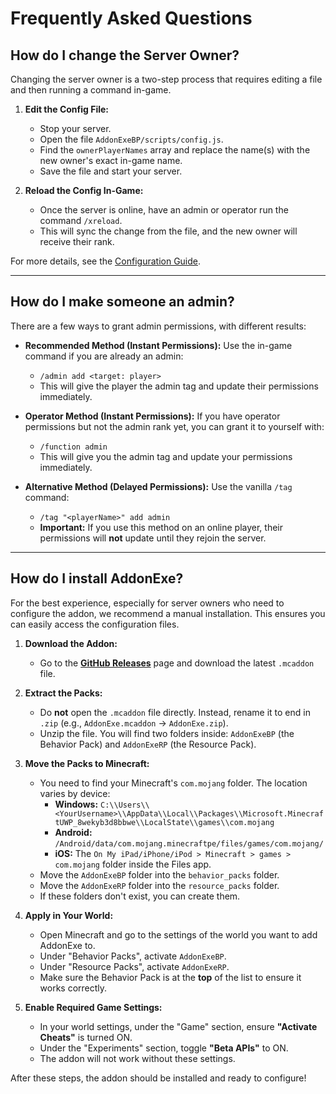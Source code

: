 # Frequently Asked Questions

## How do I change the Server Owner?

Changing the server owner is a two-step process that requires editing a file and then running a command in-game.

1.  **Edit the Config File:**
    -   Stop your server.
    -   Open the file `AddonExeBP/scripts/config.js`.
    -   Find the `ownerPlayerNames` array and replace the name(s) with the new owner's exact in-game name.
    -   Save the file and start your server.

2.  **Reload the Config In-Game:**
    -   Once the server is online, have an admin or operator run the command `/xreload`.
    -   This will sync the change from the file, and the new owner will receive their rank.

For more details, see the [Configuration Guide](ConfigurationGuide.md#1-set-the-server-owners).

---

## How do I make someone an admin?

There are a few ways to grant admin permissions, with different results:

*   **Recommended Method (Instant Permissions):** Use the in-game command if you are already an admin:
    *   `/admin add <target: player>`
    *   This will give the player the admin tag and update their permissions immediately.

*   **Operator Method (Instant Permissions):** If you have operator permissions but not the admin rank yet, you can grant it to yourself with:
    *   `/function admin`
    *   This will give you the admin tag and update your permissions immediately.

*   **Alternative Method (Delayed Permissions):** Use the vanilla `/tag` command:
    *   `/tag "<playerName>" add admin`
    *   **Important:** If you use this method on an online player, their permissions will **not** update until they rejoin the server.

---

## How do I install AddonExe?

For the best experience, especially for server owners who need to configure the addon, we recommend a manual installation. This ensures you can easily access the configuration files.

1.  **Download the Addon:**
    -   Go to the [**GitHub Releases**](https://github.com/SjnExe/AddonExe/releases) page and download the latest `.mcaddon` file.

2.  **Extract the Packs:**
    -   Do **not** open the `.mcaddon` file directly. Instead, rename it to end in `.zip` (e.g., `AddonExe.mcaddon` -> `AddonExe.zip`).
    -   Unzip the file. You will find two folders inside: `AddonExeBP` (the Behavior Pack) and `AddonExeRP` (the Resource Pack).

3.  **Move the Packs to Minecraft:**
    -   You need to find your Minecraft's `com.mojang` folder. The location varies by device:
        -   **Windows:** `C:\\Users\\<YourUsername>\\AppData\\Local\\Packages\\Microsoft.MinecraftUWP_8wekyb3d8bbwe\\LocalState\\games\\com.mojang`
        -   **Android:** `/Android/data/com.mojang.minecraftpe/files/games/com.mojang/`
        -   **iOS:** The `On My iPad/iPhone/iPod > Minecraft > games > com.mojang` folder inside the Files app.
    -   Move the `AddonExeBP` folder into the `behavior_packs` folder.
    -   Move the `AddonExeRP` folder into the `resource_packs` folder.
    -   If these folders don't exist, you can create them.

4.  **Apply in Your World:**
    -   Open Minecraft and go to the settings of the world you want to add AddonExe to.
    -   Under "Behavior Packs", activate `AddonExeBP`.
    -   Under "Resource Packs", activate `AddonExeRP`.
    -   Make sure the Behavior Pack is at the **top** of the list to ensure it works correctly.

5.  **Enable Required Game Settings:**
    -   In your world settings, under the "Game" section, ensure **"Activate Cheats"** is turned ON.
    -   Under the "Experiments" section, toggle **"Beta APIs"** to ON.
    -   The addon will not work without these settings.

After these steps, the addon should be installed and ready to configure!
